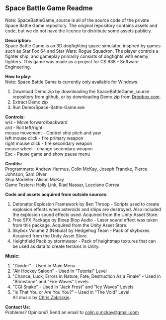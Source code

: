 Space Battle Game Readme
------------------

Note: SpaceBattleGame_source is all of the source code of the private Space Battle Game repository.  The original repository contains assets and code, but we do not have the licence to distribute some assets publicly.

<b>Description:</b>  
Space Battle Game is an 3D dogfighting space simulator, inspired by games such as Star Fox 64 and Star Wars: Rogue Squadron.  The player controls a fighter ship, and gameplay primarily consists of dogfights with enemy fighters.  This game was made as a project for CS 638 - Software Engineering.

<b>How to play:</b>  
Note: Space Battle Game is currently only available for Windows.  
1.  Download Demo.zip by downloading the SpaceBattleGame_source repository from github, or by downloading Demo.zip from [Dropbox.com](https://www.dropbox.com/s/d4aplclt3d4bzdf/Demo.zip).  
2.  Extract Demo.zip  
3.  Run Demo/Space-Battle-Game.exe

<b>Controls:</b>  
w/s - Move forward/backward  
a/d - Roll left/right  
mouse movement - Control ship pitch and yaw  
left mouse click - fire primary weapon  
right mouse click - fire secondary weapon  
mouse wheel - change secondary weapon  
Esc - Pause game and show pause menu  

<b>Credits:</b>  
Programmers: Andrew Hermus, Colin McKay, Joseph Francke, Pierce Johnson, Sam Olver  
Ship Modeller: Alison McKay  
Game Testers: Holly Link, Riad Nassar, Lucciano Correa  

<b>Code and assets acquired from outside sources</b>:  
1.  Detonator Explosion Framework by Ben Throop - Scripts used to create explosion effects when asteroids and ships are destroyed. Also included the explosion sound effects used. Acquired from the Unity Asset Store.  
2.  Free SFX Package by Bleep Blop Audio - Laser sound effect was taken from this package. Acquired from the Unity Asset Store.  
3.  Skybox Volume 2 (Nebula) by Hedgehog Team - Pack of skyboxes. Acquired from the Unity Asset Store.  
4.  Heightfield Pack by stormwater - Pack of heightmap textures that can be used as data to create terrains in Unity.

<b>Music:</b>  
1.  "Divider" - Used in Main Menu  
2.  "Air Hockey Saloon" - Used in "Tutorial" Level  
3.  "Chance, Luck, Errors in Nature, Fate, Destruction As a Finale" - Used in "Brimstone" and "Fire Waves" Levels  
4.  "CGI Snake" - Used in "Jack Frost" and "Icy Waves" Levels  
5.  "Is That You or Are You You?" - Used in "The Void" Level.  
All music by [Chris Zabriskie](http://freemusicarchive.org/music/Chris_Zabriskie/).  

<b>Contact Us:</b>  
Problems? Opinions? Send an email to colin.g.mckay@gmail.com
